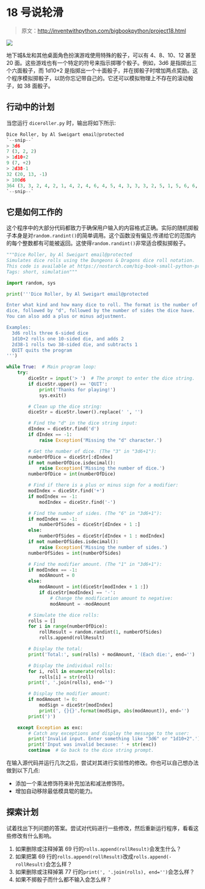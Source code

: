 # 18 号说轮滑

> 原文：<http://inventwithpython.com/bigbookpython/project18.html>

![](img/9d995d63aaead72cad01120081eb8f75.png)

地下城&龙和其他桌面角色扮演游戏使用特殊的骰子，可以有 4、8、10、12 甚至 20 面。这些游戏也有一个特定的符号来指示掷哪个骰子。例如，3d6 是指掷出三个六面骰子，而 1d10+2 是指掷出一个十面骰子，并在掷骰子时增加两点奖励。这个程序模拟掷骰子，以防你忘记带自己的。它还可以模拟物理上不存在的滚动骰子，如 38 面骰子。

## 行动中的计划

当您运行 `diceroller.py` 时，输出将如下所示:

```py
Dice Roller, by Al Sweigart email@protected
`--snip--`
> 3d6
7 (3, 2, 2)
> 1d10+2
9 (7, +2)
> 2d38-1
32 (20, 13, -1)
> 100d6
364 (3, 3, 2, 4, 2, 1, 4, 2, 4, 6, 4, 5, 4, 3, 3, 3, 2, 5, 1, 5, 6, 6, 6, 4, 5, 5, 1, 5, 2, 2, 2, 5, 1, 1, 2, 1, 4, 5, 6, 2, 4, 3, 4, 3, 5, 2, 2, 1, 1, 5, 1, 3, 6, 6, 6, 6, 5, 2, 6, 5, 4, 4, 5, 1, 6, 6, 6, 4, 2, 6, 2, 6, 2, 2, 4, 3, 6, 4, 6, 4, 2, 4, 3, 3, 1, 6, 3, 3, 4, 4, 5, 5, 5, 6, 2, 3, 6, 1, 1, 1)
`--snip--`
```

## 它是如何工作的

这个程序中的大部分代码都致力于确保用户输入的内容格式正确。实际的随机掷骰子本身是对`random.randint()`的简单调用。这个函数没有偏见:传递给它的范围内的每个整数都有可能被返回。这使得`random.randint()`非常适合模拟掷骰子。

```py
"""Dice Roller, by Al Sweigart email@protected
Simulates dice rolls using the Dungeons & Dragons dice roll notation.
This code is available at https://nostarch.com/big-book-small-python-programming
Tags: short, simulation"""

import random, sys

print('''Dice Roller, by Al Sweigart email@protected

Enter what kind and how many dice to roll. The format is the number of
dice, followed by "d", followed by the number of sides the dice have.
You can also add a plus or minus adjustment.

Examples:
  3d6 rolls three 6-sided dice
  1d10+2 rolls one 10-sided die, and adds 2
  2d38-1 rolls two 38-sided die, and subtracts 1
  QUIT quits the program
''')

while True:  # Main program loop:
    try:
        diceStr = input('> ')  # The prompt to enter the dice string.
        if diceStr.upper() == 'QUIT':
            print('Thanks for playing!')
            sys.exit()

        # Clean up the dice string:
        diceStr = diceStr.lower().replace(' ', '')

        # Find the "d" in the dice string input:
        dIndex = diceStr.find('d')
        if dIndex == -1:
            raise Exception('Missing the "d" character.')

        # Get the number of dice. (The "3" in "3d6+1"):
        numberOfDice = diceStr[:dIndex]
        if not numberOfDice.isdecimal():
            raise Exception('Missing the number of dice.')
        numberOfDice = int(numberOfDice)

        # Find if there is a plus or minus sign for a modifier:
        modIndex = diceStr.find('+')
        if modIndex == -1:
            modIndex = diceStr.find('-')

        # Find the number of sides. (The "6" in "3d6+1"):
        if modIndex == -1:
            numberOfSides = diceStr[dIndex + 1 :]
        else:
            numberOfSides = diceStr[dIndex + 1 : modIndex]
        if not numberOfSides.isdecimal():
            raise Exception('Missing the number of sides.')
        numberOfSides = int(numberOfSides)

        # Find the modifier amount. (The "1" in "3d6+1"):
        if modIndex == -1:
            modAmount = 0
        else:
            modAmount = int(diceStr[modIndex + 1 :])
            if diceStr[modIndex] == '-':
                # Change the modification amount to negative:
                modAmount = -modAmount

        # Simulate the dice rolls:
        rolls = []
        for i in range(numberOfDice):
            rollResult = random.randint(1, numberOfSides)
            rolls.append(rollResult)

        # Display the total:
        print('Total:', sum(rolls) + modAmount, '(Each die:', end='')

        # Display the individual rolls:
        for i, roll in enumerate(rolls):
            rolls[i] = str(roll)
        print(', '.join(rolls), end='')

        # Display the modifier amount:
        if modAmount != 0:
            modSign = diceStr[modIndex]
            print(', {}{}'.format(modSign, abs(modAmount)), end='')
        print(')')

    except Exception as exc:
        # Catch any exceptions and display the message to the user:
        print('Invalid input. Enter something like "3d6" or "1d10+2".')
        print('Input was invalid because: ' + str(exc))
        continue  # Go back to the dice string prompt. 
```

在输入源代码并运行几次之后，尝试对其进行实验性的修改。你也可以自己想办法做到以下几点:

*   添加一个乘法修饰符来补充加法和减法修饰符。
*   增加自动移除最低模具辊的能力。

## 探索计划

试着找出下列问题的答案。尝试对代码进行一些修改，然后重新运行程序，看看这些修改有什么影响。

1.  如果删除或注释掉第 69 行的`rolls.append(rollResult)`会发生什么？
2.  如果把第 69 行的`rolls.append(rollResult)`改成`rolls.append(-rollResult)`会怎么样？
3.  如果删除或注释掉第 77 行的`print(', '.join(rolls), end='')`会怎么样？
4.  如果不掷骰子而什么都不输入会怎么样？